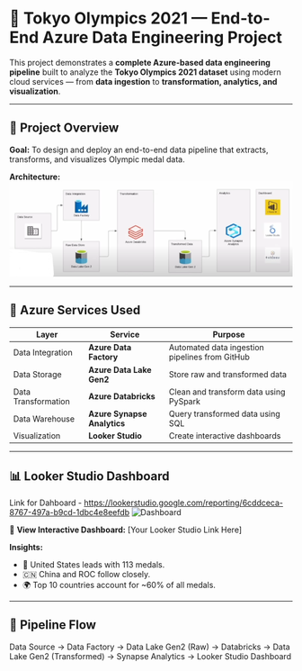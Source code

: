# 🏅 Tokyo Olympics 2021 — End-to-End Azure Data Engineering Project

This project demonstrates a **complete Azure-based data engineering pipeline** built to analyze the **Tokyo Olympics 2021 dataset** using modern cloud services — from **data ingestion** to **transformation, analytics, and visualization**.

---

## 🚀 Project Overview

**Goal:** To design and deploy an end-to-end data pipeline that extracts, transforms, and visualizes Olympic medal data.

**Architecture:**
![Architecture](architecture_diagram.png)

---

## 🧩 Azure Services Used

| Layer | Service | Purpose |
|-------|----------|----------|
| Data Integration | **Azure Data Factory** | Automated data ingestion pipelines from GitHub |
| Data Storage | **Azure Data Lake Gen2** | Store raw and transformed data |
| Data Transformation | **Azure Databricks** | Clean and transform data using PySpark |
| Data Warehouse | **Azure Synapse Analytics** | Query transformed data using SQL |
| Visualization | **Looker Studio** | Create interactive dashboards |

---

## 📊 Looker Studio Dashboard
Link for Dahboard - https://lookerstudio.google.com/reporting/6cddceca-8767-497a-b9cd-1dbc4e8eefdb
![Dashboard](looker_dashboard.png)

🔗 **View Interactive Dashboard:** [Your Looker Studio Link Here]

**Insights:**
- 🥇 United States leads with 113 medals.
- 🇨🇳 China and ROC follow closely.
- 🌍 Top 10 countries account for ~60% of all medals.

---

## 🧱 Pipeline Flow
Data Source → Data Factory → Data Lake Gen2 (Raw) → Databricks → Data Lake Gen2 (Transformed) → Synapse Analytics → Looker Studio Dashboard
